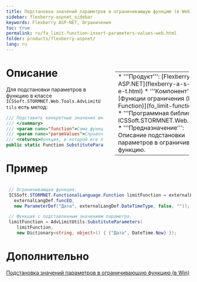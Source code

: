 ```yaml
---
title: Подстановка значений параметров в ограничивающую функцию (в Web)
sidebar: flexberry-aspnet_sidebar
keywords: Flexberry ASP-NET, Ограничения
toc: true
permalink: ru/fa_limit-function-insert-parameters-values-web.html
folder: products/flexberry-aspnet/
lang: ru
---
```


<div style="margin:5px; padding-left:28px; float:right; width:40%; outline:1px solid white;">
<br>
<table border="0" width="100%" bgcolor="#6495ED">
<tbody><tr><td bgcolor="#FFFFFF">
* '''Продукт''': [Flexberry ASP.NET](flexberry-a-s-p-n-e-t.html)
* '''Компонент''': [Функции ограничения (Limit Function)](fo_limit-function.html)
* '''Программная библиотека''': ICSSoft.STORMNET.Web.Tools.dll
* '''Предназначение''': Описание подстановки параметров в ограничивающую функцию.
</td>
</tr></tbody></table></a>
</div>

# Описание
Для подстановки параметров в функцию в классе `ICSSoft.STORMNET.Web.Tools.AdvLimitUtils` есть метод:
```cs /// <summary>
/// Подставить конкретные значения вместо параметров функции.
/// </summary>
/// <param name="function">Сама функция, в которой будут заменять параметры.</param>
/// <param name="paramValues">Справочник значений параметров (название параметра - значение).</param>  
/// <returns>Функция, в которой все параметры заменены на соответствующие значения.</returns>
public static Function SubstituteParameters(Function function, IDictionary<string, object> paramValues)
``` 

# Пример
```cs ExternalLangDef externalLangDef = ExternalLangDef.LanguageDef;
 
 // Ограничивающая функция.
 ICSSoft.STORMNET.FunctionalLanguage.Function limitFunction = externalLangDef.GetFunction(
   externalLangDef.funcEQ,
   new ParameterDef("Дата", externalLangDef.DateTimeType, false, "")); 

 // Функция с подставленным значением параметра.
 limitFunction = AdvLimitUtils.SubstituteParameters(
    limitFunction,
    new Dictionary<string, object>() { {"Дата", DateTime.Now} });
```

# Дополнительно
[Подстановка значений параметров в ограничивающую функцию (в Win)](limit-function-insert-parameters-values.html)
